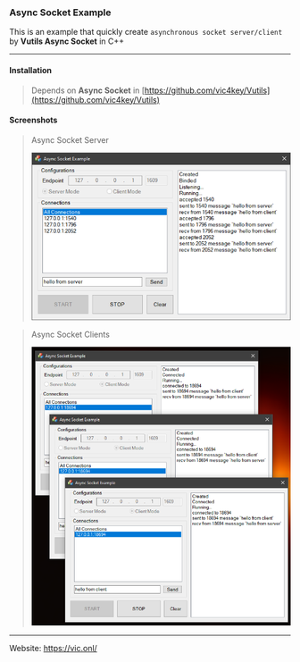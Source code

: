 ### Async Socket Example ###

This is an example that quickly create `asynchronous socket server/client` by **Vutils Async Socket** in C++

---

#### Installation ####

> Depends on **Async Socket** in [https://github.com/vic4key/Vutils](https://github.com/vic4key/Vutils)

#### Screenshots ####

> Async Socket Server
>
> ![](bin/server.png)

> Async Socket Clients
>
> ![](bin/client.png)

---

Website: https://vic.onl/